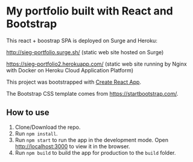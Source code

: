 # My portfolio built with React and Bootstrap

This react + boostrap SPA is deployed on Surge and Heroku:

http://sieg-portfolio.surge.sh/ (static web site hosted on Surge)

https://sieg-portfolio2.herokuapp.com/ (static web site running by Nginx with Docker on Heroku Cloud Application Platform)

This project was bootstrapped with [Create React App](https://github.com/facebook/create-react-app).

The Bootstrap CSS template comes from https://startbootstrap.com/.

## How to use
1. Clone/Download the repo.
2. Run  ``` npm install ```.
4. Run ```npm start``` to run the app in the development mode. Open [http://localhost:3000](http://localhost:3000) to view it in the browser.
5. Run ```npm build``` to build the app for production to the `build` folder.